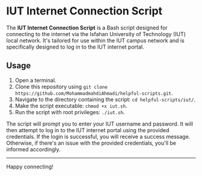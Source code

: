 # IUT Internet Connection Script

The **IUT Internet Connection Script** is a Bash script designed for connecting to the internet via the Isfahan University of Technology (IUT) local network. It's tailored for use within the IUT campus network and is specifically designed to log in to the IUT internet portal.

## Usage

1. Open a terminal.
2. Clone this repository using `git clone https://github.com/MohammadmahdiAhmadi/helpful-scripts.git`.
3. Navigate to the directory containing the script: `cd helpful-scripts/iut/`.
4. Make the script executable: `chmod +x iut.sh`.
5. Run the script with root privileges: `./iut.sh`.

The script will prompt you to enter your IUT username and password. It will then attempt to log in to the IUT internet portal using the provided credentials. If the login is successful, you will receive a success message. Otherwise, if there's an issue with the provided credentials, you'll be informed accordingly.

---

Happy connecting!
